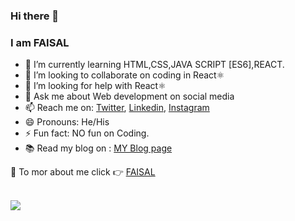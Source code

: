 ### Hi there 👋
### I am FAISAL




- 🌱 I’m currently learning HTML,CSS,JAVA SCRIPT [ES6],REACT.
- 👯 I’m looking to collaborate on coding in React⚛️
- 🤔 I’m looking for help with React⚛️
- 💬 Ask me about Web development on social media
- 📫 Reach me on: <a href="https://twitter.com/faisal_devop/">Twitter</a>, <a href="https://www.linkedin.com/in/faisal-k-4a02801b2/">Linkedin</a>,  <a href="https://www.instagram.com/demented_devops/">Instagram</a>
- 😄 Pronouns: He/His
- ⚡ Fun fact: NO fun on Coding.
- 📚 Read my blog on :  <a href="https://hashnode.com/@fellofazz">MY Blog page</a>

🛑 To mor about me click 👉 <a href="https://faisal-webpage.netlify.app/">FAISAL</a>

<br/>
<image src="https://github-readme-stats.vercel.app/api?username=faisal-kursheedali&&show_icons=true&title_color=ffffff&icon_color=bb2acf&text_color=daf7dc&bg_color=151515"/>
